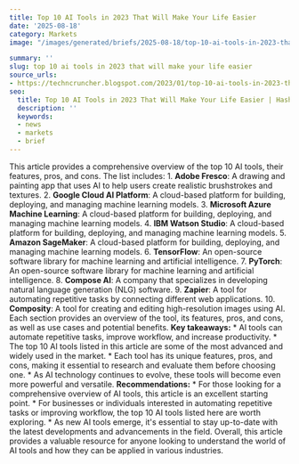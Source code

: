 ```yaml
---
title: Top 10 AI Tools in 2023 That Will Make Your Life Easier
date: '2025-08-18'
category: Markets
image: "/images/generated/briefs/2025-08-18/top-10-ai-tools-in-2023-that-will-make-your-life-easier.svg"

summary: ''
slug: top 10 ai tools in 2023 that will make your life easier
source_urls:
- https://techncruncher.blogspot.com/2023/01/top-10-ai-tools-in-2023-that-will-make.html
seo:
  title: Top 10 AI Tools in 2023 That Will Make Your Life Easier | Hash n Hedge
  description: ''
  keywords:
  - news
  - markets
  - brief
---
```


This article provides a comprehensive overview of the top 10 AI tools, their features, pros, and cons. The list includes:  1. **Adobe Fresco**: A drawing and painting app that uses AI to help users create realistic brushstrokes and textures. 2. **Google Cloud AI Platform**: A cloud-based platform for building, deploying, and managing machine learning models. 3. **Microsoft Azure Machine Learning**: A cloud-based platform for building, deploying, and managing machine learning models. 4. **IBM Watson Studio**: A cloud-based platform for building, deploying, and managing machine learning models. 5. **Amazon SageMaker**: A cloud-based platform for building, deploying, and managing machine learning models. 6. **TensorFlow**: An open-source software library for machine learning and artificial intelligence. 7. **PyTorch**: An open-source software library for machine learning and artificial intelligence. 8. **Compose AI**: A company that specializes in developing natural language generation (NLG) software. 9. **Zapier**: A tool for automating repetitive tasks by connecting different web applications. 10. **Composity**: A tool for creating and editing high-resolution images using AI.  Each section provides an overview of the tool, its features, pros, and cons, as well as use cases and potential benefits.  **Key takeaways:**  * AI tools can automate repetitive tasks, improve workflow, and increase productivity. * The top 10 AI tools listed in this article are some of the most advanced and widely used in the market. * Each tool has its unique features, pros, and cons, making it essential to research and evaluate them before choosing one. * As AI technology continues to evolve, these tools will become even more powerful and versatile.  **Recommendations:**  * For those looking for a comprehensive overview of AI tools, this article is an excellent starting point. * For businesses or individuals interested in automating repetitive tasks or improving workflow, the top 10 AI tools listed here are worth exploring. * As new AI tools emerge, it's essential to stay up-to-date with the latest developments and advancements in the field.  Overall, this article provides a valuable resource for anyone looking to understand the world of AI tools and how they can be applied in various industries. 
